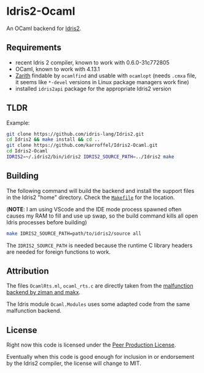 # Idris2-Ocaml

An OCaml backend for [Idris2](https://github.com/idris-lang/Idris2).

## Requirements

- recent Idris 2 compiler, known to work with 0.6.0-31c772805
- OCaml, known to work with 4.13.1
- [Zarith](https://github.com/ocaml/Zarith) findable by `ocamlfind` and usable with `ocamlopt` (needs `.cmxa` file, it seems like `*-devel` versions in Linux package managers work fine)
- installed `idris2api` package for the appropriate Idris2 version

## TLDR

Example:
```bash
git clone https://github.com/idris-lang/Idris2.git
cd Idris2 && make install && cd ..
git clone https://github.com/karroffel/Idris2-Ocaml.git
cd Idris2-Ocaml
IDRIS2=~/.idris2/bin/idris2 IDRIS2_SOURCE_PATH=../Idris2 make
```

## Building

The following command will build the backend and install the support files in the Idris2 "home" directory. Check the [`Makefile`](Makefile) for the location.

(**NOTE**: I am using VScode and the IDE mode process spawned often causes my RAM to fill and use up swap, so the build command kills all open Idris processes before building)

```bash
make IDRIS2_SOURCE_PATH=path/to/idris2/source all
```

The `IDRIS2_SOURCE_PATH` is needed because the runtime C library headers are needed for foreign functions to work.

## Attribution

The files `OcamlRts.ml`, `ocaml_rts.c` are directly taken from the [malfunction backend by ziman and makx](https://github.com/ziman/idris2-mlf).

The Idris module `Ocaml.Modules` uses some adapted code from the same malfunction backend.

## License

Right now this code is licensed under the [Peer Production License](https://wiki.p2pfoundation.net/Peer_Production_License).

Eventually when this code is good enough for inclusion in or endorsement by the Idris2 compiler, the license will change to MIT.
